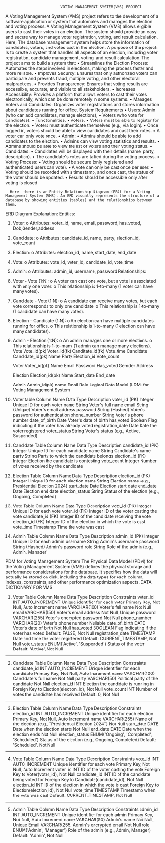 
                   
                             VOTING MANAGEMENT SYSTEM(VMS) PROJECT
A Voting Management System (VMS) project refers to the development of a software application or system that automates and manages the election and voting process. 
A Voting Management System (VMS) allows eligible users to cast their votes in an election. The system should provide an easy and secure way to manage voter registration, voting, and result calculation.
Here, The database management system helps store the information of candidates, voters, and votes cast in the election.
A purpose of the project:
 Is to create a system that handles all aspects of an election, including voter registration, candidate management, voting, and result calculation.
The project aims to build a system that:
•	Streamlines the Election Process: Automates the steps involved in elections, making the process faster and more reliable.
•	Improves Security: Ensures that only authorized voters can participate and prevents fraud, multiple voting, and other electoral malpractices.
•	Provides Transparency: Ensures that voting results are accessible, accurate, and visible to all stakeholders.
•	Increases Accessibility: Provides a platform that allows voters to cast their votes electronically, which can be done remotely in some systems.
•	Manages Voters and Candidates: Organizes voter registrations and stores information about candidates running for office.
                                    System Requirements
•	Users: Admin (who can add candidates, manage elections),
•	 Voters (who vote for candidates).
•	Functionalities:
•  Voters:
•	Voters must be able to register for the election.
•	Voters must authenticate themselves (e.g., via login).
•	Once logged in, voters should be able to view candidates and cast their votes.
•	A voter can only vote once.
•  Admin:
•	Admins should be able to add candidates to the election.
•	Admins can view voting statistics and results.
•	Admins should be able to view the list of voters and their voting status.
•  Candidates:
•	Candidates will be displayed with their details (name, party, description).
•	The candidate's votes are tallied during the voting process.
•  Voting Process:
•	Voting should be secure (only registered and authenticated users can vote).
•	A vote can only be cast once per user.
•	Voting should be recorded with a timestamp, and once cast, the status of the voter should be updated.
•	Results should be accessible only after voting is closed

      Here  there is an Entity-Relationship Diagram (ERD) for a Voting Management System (VMS). An ERD visually represents the structure of a database by showing entities (tables) and the relationships between them.
ERD Diagram Explanation:
Entities:
1.	Voter:
o	Attributes: voter_id, name, email, password,  has_voted, Dob,Gender,address
2.	Candidate:
o	Attributes: candidate_id, name, party, election_id, vote_count
3.	Election:
o	Attributes: election_id, name, start_date, end_date
4.	Vote:
o	Attributes: vote_id, voter_id, candidate_id, vote_time
5.	Admin:
o	Attributes: admin_id, username, password
Relationships:
1.	Voter - Vote (1:N):
o	A voter can cast one vote, but a vote is associated with only one voter.
o	This relationship is 1-to-many (1 voter can have many votes).
2.	Candidate - Vote (1:N):
o	A candidate can receive many votes, but each vote corresponds to only one candidate.
o	This relationship is 1-to-many (1 candidate can have many votes).
3.	Election - Candidate (1:N):
o	An election can have multiple candidates running for office.
o	This relationship is 1-to-many (1 election can have many candidates).
4.	Admin - Election (1:N):
o	An admin manages one or more elections.
o	This relationship is 1-to-many (1 admin can manage many elections).
        Vote
Vote_id(pk)
Voter_id(fk)
Canditate_id(fk)
Vote_time
     Candidate
Candidate_id(pk)
Name
Party
Election_id
Vote_count

       Voter
Voter_id(pk)
Name
Email
Password
Has_voted
Gemder
Address
                 
       Election
Election_id(pk)
Name
Start_date
End_date



      Admin
Admin_id(pk)
name
Email
Role
Logical Data Model (LDM) for Voting Management System
1.	Voter table
Column Name	Data Type	Description
voter_id (PK)	Integer                 	Unique ID for each voter
name	String	Voter's full name
email	String (Unique)	Voter's email address
password	String (Hashed)	Voter's password for authentication
phone_number	String	Voter's phone number
date_of_birth	Date	Voter's date of birth
has_voted	Boolean	Flag indicating if the voter has already voted
registration_date	Date	Date the voter registered
voter_status	String	Voter's status (e.g., Active, Suspended)

2. Candidate Table
Column Name	Data Type	Description
candidate_id (PK)	Integer	Unique ID for each candidate
name	String	Candidate's name
party	String	Party to which the candidate belongs
election_id (FK)	Integer	Election the candidate is contesting
vote_count	Integer	Number of votes received by the candidate
3. Election Table
Column Name	Data Type	Description
election_id (PK)	Integer	Unique ID for each election
name	String	Election name (e.g., Presidential Election 2024)
start_date	Date	Election start date
end_date	Date	Election end date
election_status	String	Status of the election (e.g., Ongoing, Completed)
4. Vote Table
Column Name	Data Type	Description
vote_id (PK)	Integer	Unique ID for each vote
voter_id (FK)	Integer	ID of the voter casting the vote
candidate_id (FK)	Integer	ID of the candidate receiving the vote
election_id (FK)	Integer	ID of the election in which the vote is cast
vote_time	Timestamp	Time the vote was cast
5. Admin Table
Column Name	Data Type	Description
admin_id (PK)	Integer	Unique ID for each admin
username	String	Admin's username
password	String (Hashed)	Admin's password
role	String	Role of the admin (e.g., Admin, Manager)
		
PDM for Voting Management System
The Physical Data Model (PDM)  for the Voting Management System (VMS) defines the physical storage and performance considerations for the database. It specifies how the data will actually be stored on disk, including the data types for each column, indexes, constraints, and other performance optimization aspects.
                                      DATA DICTIONARY FOR VMS
1. Voter Table
Column Name	Data Type	Description	Constraints
voter_id	INT AUTO_INCREMENT	Unique identifier for each voter	Primary Key, Not Null, Auto Increment
name	VARCHAR(100)	Voter's full name	Not Null
email	VARCHAR(150)	Voter's email address	Not Null, Unique
password	VARCHAR(255)	Voter's encrypted password	Not Null
phone_number	VARCHAR(20)	Voter's phone number	Nullable
date_of_birth	DATE	Voter's date of birth	Not Null
has_voted	BOOLEAN	Flag indicating if the voter has voted	Default: FALSE, Not Null
registration_date	TIMESTAMP	Date and time the voter registered	Default: CURRENT_TIMESTAMP, Not Null
voter_status	ENUM('Active', 'Suspended')	Status of the voter	Default: 'Active', Not Null
________________________________________
2. Candidate Table
Column Name	Data Type	Description	Constraints
candidate_id	INT AUTO_INCREMENT	Unique identifier for each candidate	Primary Key, Not Null, Auto Increment
name	VARCHAR(100)	Candidate's full name	Not Null
party	VARCHAR(50)	Political party of the candidate	Not Null
election_id	INT	Election the candidate is running in	Foreign Key to Election(election_id), Not Null
vote_count	INT	Number of votes the candidate has received	Default: 0, Not Null
________________________________________
3. Election Table
Column Name	Data Type	Description	Constraints
election_id	INT AUTO_INCREMENT	Unique identifier for each election	Primary Key, Not Null, Auto Increment
name	VARCHAR(255)	Name of the election (e.g., "Presidential Election 2024")	Not Null
start_date	DATE	Date when the election starts	Not Null
end_date	DATE	Date when the election ends	Not Null
election_status	ENUM('Ongoing', 'Completed', 'Scheduled')	Status of the election (e.g., Ongoing, Completed)	Default: 'Scheduled', Not Null
________________________________________
4. Vote Table
Column Name	Data Type	Description	Constraints
vote_id	INT AUTO_INCREMENT	Unique identifier for each vote	Primary Key, Not Null, Auto Increment
voter_id	INT	ID of the voter casting the vote	Foreign Key to Voter(voter_id), Not Null
candidate_id	INT	ID of the candidate being voted for	Foreign Key to Candidate(candidate_id), Not Null
election_id	INT	ID of the election in which the vote is cast	Foreign Key to Election(election_id), Not Null
vote_time	TIMESTAMP	Timestamp when the vote was cast	Default: CURRENT_TIMESTAMP, Not Null
________________________________________
5. Admin Table
Column Name	Data Type	Description	Constraints
admin_id	INT AUTO_INCREMENT	Unique identifier for each admin	Primary Key, Not Null, Auto Increment
name	VARCHAR(50)	Admin's name	Not Null, Unique
Email	VARCHAR(255)	Admin's encrypted email	Not Null
role	ENUM('Admin', 'Manager')	Role of the admin (e.g., Admin, Manager)	Default: 'Admin', Not Null

